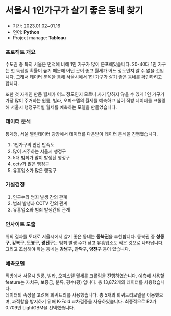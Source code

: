 # 서울시 1인가구가 살기 좋은 동네 찾기
- 기간: 2023.01.02~01.16
- 언어: **Python**
- Project manage: **Tableau**

### 프로젝트 개요

수도권 중 특히 서울은 면적에 비해 1인 가구가 많이 분포해있습니다. 20-40대 1인 가구는 첫 독립일 확률이 높기 때문에 어떤 곳이 좋고 월세가 어느 정도인지 알 수 없을 것입니다. 그래서 데이터 분석을 통해 서울시에서 1인 가구가 살기 좋은 동네를 확인하려고 합니다. 

또한  첫 자취인 만큼 월세가 어느 정도인지 모르니 사기 당하지 않을 수 있게 1인 가구가 가장 많이 주거하는 원룸, 빌라, 오피스텔의 월세를 예측하고 싶어 직방 데이터를 크롤링해 서울시 행정구역별 월세를 예측하는 모델을 만들었습니다.

### 데이터 분석

통계청, 서울 열린데이터 광장에서 데이터를 다운받아 데이터 분석을 진행했습니다. 

1. 1인가구의 안전 만족도
2. 많이 거주하는 서울시 행정구
3. 5대 범죄가 많이 발생된 행정구
4. cctv가 많은 행정구
5. 유흥업소가 많은 행정구

### 가설검정

1. 인구수와 범죄 발생 간의 관계
2. 범죄 발생과 CCTV 간의 관계
3. 유흥업소와 범죄 발생간의 관계

### 인사이트 도출

위의 결과를  토대로 서울시에서 살기 좋은 동네는 **동북권**을 추천합니다. 동북권 중 **성동구, 강북구, 도봉구, 광진구**는 범죄 발생 수가 낮고 유흥업소도 적은 것으로 나타납니다.
그리고 조심해야 하는 동네는 **강남구, 관악구, 양천구** 등이 있습니다.

### 예측모델

직방에서 서울시 원룸, 빌라, 오피스텔 월세를 크롤링을 진행하였습니다. 
예측에 사용할 feature는 자치구, 보증금, 분류, 평수(평) 입니다. 총 13,872개의 데이터를 사용했습니다.<br> 
데이터의 속성을 고려해 회귀트리를 사용했습니다. 총 5개의 회귀트리모델을 이용했으며, 과적합을 방지하기 위해 K-Fold 교차검증을 사용하였습니다. 최종적으로 R2가 0.709인 LightGBM을 선택했습니다.
